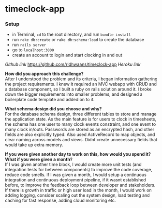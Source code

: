 # timeclock-app

### Setup
- in Terminal, `cd` to the root directory, and run `bundle install`
- run `rake db:create` or `rake db:schema:load` to create the database
- run `rails server`
- go to `localhost:3000`
- create an account to login and start clocking in and out

*Github link* https://github.com/ridhwaans/timeclock-app
*Heroku link*

**How did you approach this challenge?**  
After I understood the problem and its criteria, I began information gathering the project requirements. I knew it required an MVC webapp with CRUD and a database component, so I built a ruby on rails solution around it. I broke down the bigger requirements into smaller problems, and designed a boilerplate code template and added on to it. 

**What schema design did you choose and why?**  
For the database schema design, three different tables to store and manage the application state. As the main feature is for users to clock in timesheets, the schema has one user to many clock events constraint, and one event to many clock in/outs. Passwords are stored as an encrypted hash, and other fields are also explicitly typed. Also used ActiveRecord to map objects, and clear naming across models and views. Didnt create unnecessary fields that would take up extra memory.

**If you were given another day to work on this, how would you spend it? What if you were given a month?**  
If I was given another time block, I would create more unit tests (and integration tests for between components) to improve the code coverage, reduce code smells. If I was given a month, I would setup a continuous integration and continuous deployment pipeline, if it wasnt established before, to improve the feedback loop between developer and stakeholders. If there is growth in traffic or high user load in the month, I would work on adding logging, consider scaling out the system design, load testing and caching for fast response, adding cloud monitoring etc.
